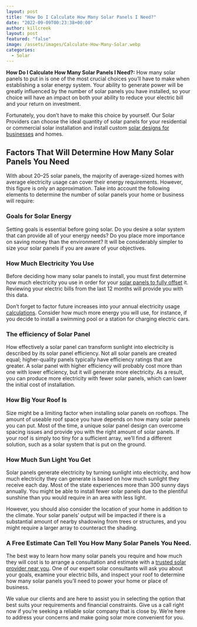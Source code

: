 ```yaml
---
layout: post
title: "How Do I Calculate How Many Solar Panels I Need?"
date: "2022-09-09T00:23:38+00:00"
author: killcreek
layout: post
featured: "false"
image: /assets/images/Calculate-How-Many-Solar.webp
categories:
  - Solar
---
```


**How Do I Calculate How Many Solar Panels I Need?:** How many solar panels to put in is one of the most crucial choices you’ll have to make when establishing a solar energy system. Your ability to generate power will be greatly influenced by the number of solar panels you have installed, so your choice will have an impact on both your ability to reduce your electric bill and your return on investment.

Fortunately, you don’t have to make this choice by yourself. Our Solar Providers can choose the ideal quantity of solar panels for your residential or commercial solar installation and install custom [solar designs for businesses](/commercial-solar-panel-installation-step-by-step/) and homes.

## **Factors That Will Determine How Many Solar Panels You Need**

With about 20–25 solar panels, the majority of average-sized homes with average electricity usage can cover their energy requirements. However, this figure is only an approximation. Take into account the following elements to determine the number of solar panels your home or business will require:

### **Goals for Solar Energy**

Setting goals is essential before going solar. Do you desire a solar system that can provide all of your energy needs? Do you place more importance on saving money than the environment? It will be considerably simpler to size your solar panels if you are aware of your objectives.

### **How Much Electricity You Use**

Before deciding how many solar panels to install, you must first determine how much electricity you use in order for your [solar panels to fully offset](/how-to-offset-your-energy-cost-use-with-solar/) it. Reviewing your electric bills from the last 12 months will provide you with this data.

Don’t forget to factor future increases into your annual electricity usage [calculations](/calculator/). Consider how much more energy you will use, for instance, if you decide to install a swimming pool or a station for charging electric cars.

### **The efficiency of Solar Panel**

How effectively a solar panel can transform sunlight into electricity is described by its solar panel efficiency. Not all solar panels are created equal; higher-quality panels typically have efficiency ratings that are greater. A solar panel with higher efficiency will probably cost more than one with lower efficiency, but it will generate more electricity. As a result, you can produce more electricity with fewer solar panels, which can lower the initial cost of installation.

### **How Big Your Roof Is**

Size might be a limiting factor when installing solar panels on rooftops. The amount of useable roof space you have depends on how many solar panels you can put. Most of the time, a unique solar panel design can overcome spacing issues and provide you with the right amount of solar panels. If your roof is simply too tiny for a sufficient array, we’ll find a different solution, such as a solar system that is put on the ground.

### **How Much Sun Light You Get**

Solar panels generate electricity by turning sunlight into electricity, and how much electricity they can generate is based on how much sunlight they receive each day. Most of the state experiences more than 300 sunny days annually. You might be able to install fewer solar panels due to the plentiful sunshine than you would require in an area with less light.

However, you should also consider the location of your home in addition to the climate. Your solar panels’ output will be impacted if there is a substantial amount of nearby shadowing from trees or structures, and you might require a larger array to counteract the shading.

### **A Free Estimate Can Tell You How Many Solar Panels You Need.**

The best way to learn how many solar panels you require and how much they will cost is to arrange a consultation and estimate with a [trusted solar provider near you](/how-to-find-the-top-solar-companies-near-me/). One of our expert solar consultants will ask you about your goals, examine your electric bills, and inspect your roof to determine how many solar panels you’ll need to power your home or place of business.

We value our clients and are here to assist you in selecting the option that best suits your requirements and financial constraints. Give us a call right now if you’re seeking a reliable solar company that is close by. We’re here to address your concerns and make going solar more convenient for you.
